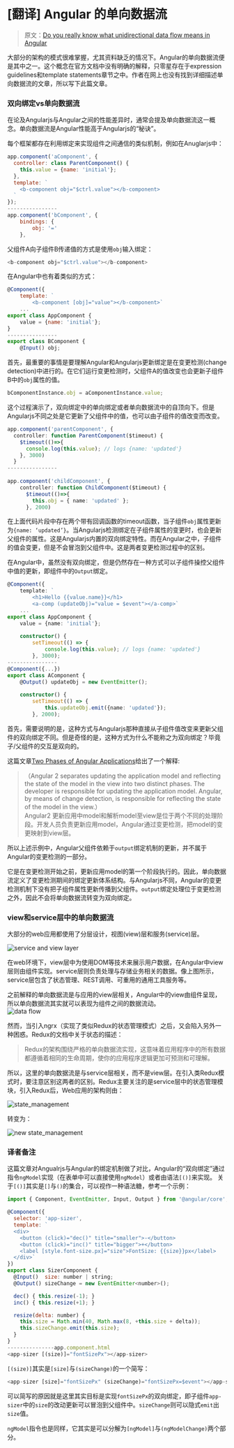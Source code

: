 # [翻译] Angular 的单向数据流

> 原文：[Do you really know what unidirectional data flow means in Angular](https://blog.angularindepth.com/do-you-really-know-what-unidirectional-data-flow-means-in-angular-a6f55cefdc63)

大部分的架构的模式很难掌握，尤其资料缺乏的情况下。Angular的单向数据流便是其中之一。这个概念在官方文档中没有明确的解释，只零星存在于expression guidelines和template statements章节之中。作者在网上也没有找到详细描述单向数据流的文章，所以写下此篇文章。

### 双向绑定vs单向数据流
在论及Angularjs与Angular之间的性能差异时，通常会提及单向数据流这一概念。单向数据流是Angular性能高于Angularjs的“秘诀”。  

每个框架都存在利用绑定来实现组件之间通信的类似机制，例如在Anuglarjs中：
```js
app.component('aComponent', {
  controller: class ParentComponent() {
    this.value = {name: 'initial'};
  },
  template: `
    <b-component obj="$ctrl.value"></b-component>
  `
});
----------------
app.component('bComponent', {
    bindings: {
        obj: '='
    },
```
父组件A向子组件B传递值的方式是使用`obj`输入绑定： 
```js
<b-component obj="$ctrl.value"></b-component>
```

在Angular中也有着类似的方式：
```js
@Component({
    template: `
        <b-component [obj]="value"></b-component>`
    ...
export class AppComponent {
    value = {name: 'initial'};
}
----------------
export class BComponent {
    @Input() obj;
```
首先，最重要的事情是要理解Angular和Angularjs更新绑定是在变更检测(change detection)中进行的。在它们运行变更检测时，父组件A的值改变也会更新子组件B中的`obj`属性的值。
```ts
bComponentInstance.obj = aComponentInstance.value;
```
这个过程演示了，双向绑定中的单向绑定或者单向数据流中的自顶向下。但是Angularjs不同之处是它更新了父组件中的值，也可以由子组件的值改变而改变。
```ts
app.component('parentComponent', {
  controller: function ParentComponent($timeout) {    
    $timeout(()=>{
      console.log(this.value); // logs {name: 'updated'}
    }, 3000)
  }
----------------
  
app.component('childComponent', {
    controller: function ChildComponent($timeout) {      
      $timeout(()=>{
        this.obj = { name: 'updated' };  
      }, 2000)
```
在上面代码片段中存在两个带有回调函数的timeout函数，当子组件`obj`属性更新为`{name: ‘updated’}`。当Angularjs检测绑定在子组件属性的变更时，也会更新父组件的属性。这是Angularjs内置的双向绑定特性。而在Angular之中，子组件的值会变更，但是不会冒泡到父组件中。这是两者变更检测过程中的区别。

在Angular中，虽然没有双向绑定，但是仍然存在一种方式可以子组件操控父组件中值的更新，即组件中的`Output`绑定。
```ts
@Component({
    template: `
        <h1>Hello {{value.name}}</h1>
        <a-comp (updateObj)="value = $event"></a-comp>`
    ...
export class AppComponent {
    value = {name: 'initial'};
    
    constructor() {
        setTimeout(() => {
            console.log(this.value); // logs {name: 'updated'}
        }, 3000);
----------------
@Component({...})
export class AComponent {
    @Output() updateObj = new EventEmitter();
    
    constructor() {
        setTimeout(() => {
            this.updateObj.emit({name: 'updated'});
        }, 2000);
```

首先，需要说明的是，这种方式与Angularjs那种直接从子组件值改变来更新父组件的双向绑定不同。但是奇怪的是，这种方式为什么不能称之为双向绑定？毕竟子/父组件的交互是双向的。

这篇文章[Two Phases of Angular Applications](https://vsavkin.com/two-phases-of-angular-2-applications-fda2517604be)给出了一个解释:  
> （Angular 2 separates updating the application model and reflecting the state of the model in the view into two distinct phases. The developer is responsible for updating the application model. Angular, by means of change detection, is responsible for reflecting the state of the model in the view.）  
Angular2 更新应用中model和解析model至view是位于两个不同的处理阶段。开发人员负责更新应用model，Angular通过变更检测，把model的变更映射到view层。

所以上述示例中，Angular父组件依赖于`output`绑定机制的更新，并不属于Angular的变更检测的一部分。

它是在变更检测开始之前，更新应用model的第一个阶段执行的。因此，单向数据流定义了变更检测期间的绑定更新体系结构。与Angularjs不同，Angular的变更检测机制下没有把子组件属性更新传播到父组件。`output`绑定处理位于变更检测之外，因此不会将单向数据流转变为双向绑定。

### view和service层中的单向数据流
大部分的web应用都使用了分层设计，视图(view)层和服务(service)层。  

![service and view layer](https://github.com/AngularInDepth/angularindepth/image/1/1.png?raw=true)

在web环境下，view层中为使用DOM等技术来展示用户数据，在Angular中view层则由组件实现。service层则负责处理与存储业务相关的数据。像上图所示，service层包含了状态管理、REST调用、可重用的通用工具服务等。

之前解释的单向数据流是与应用的view层相关，Angular中的view由组件呈现，所以单向数据流其实就可以表现为组件之间的数据流动。  
![data flow](https://github.com/AngularInDepth/angularindepth/image/1/2.png?raw=true)

然而，当引入ngrx（实现了类似Redux的状态管理模式）之后，又会陷入另外一种困惑。Redux的文档中关于状态的描述：
> Redux的架构围绕严格的单向数据流实现，这意味着应用程序中的所有数据都遵循着相同的生命周期，使你的应用程序逻辑更加可预测和可理解。

所以，这里的单向数据流是与service层相关，而不是view层。在引入类Redux模式时，要注意区别这两者的区别。Redux主要关注的是service层中的状态管理模块，引入Redux后，Web应用的架构则由：

![state_management](https://github.com/AngularInDepth/angularindepth/image/1/3.png?raw=true)

转变为：  

![new state_management](https://github.com/AngularInDepth/angularindepth/image/1/4.png?raw=true)

### 译者备注
这篇文章对Angualrjs与Angular的绑定机制做了对比，Angular的“双向绑定”通过指令`ngModel`实现（在表单中可以直接使用`ngModel`）或者由语法`[()]`来实现。
关于`[()]`其实是`[]`与`()`的集合，可以视作一种语法糖，参考一个示例：
```js
import { Component, EventEmitter, Input, Output } from '@angular/core';

@Component({
  selector: 'app-sizer',
  template: `
  <div>
    <button (click)="dec()" title="smaller">-</button>
    <button (click)="inc()" title="bigger">+</button>
    <label [style.font-size.px]="size">FontSize: {{size}}px</label>
  </div>`
})
export class SizerComponent {
  @Input()  size: number | string;
  @Output() sizeChange = new EventEmitter<number>();

  dec() { this.resize(-1); }
  inc() { this.resize(+1); }

  resize(delta: number) {
    this.size = Math.min(40, Math.max(8, +this.size + delta));
    this.sizeChange.emit(this.size);
  }
}
---------------app.component.html
<app-sizer [(size)]="fontSizePx"></app-sizer>
```
`[(size)]`其实是`[size]`与`(sizeChange)`的一个简写：
```js
<app-sizer [size]="fontSizePx" (sizeChange)="fontSizePx=$event"></app-sizer>
```
可以简写的原因就是这里其实目标是实现`fontSizePx`的双向绑定，即子组件`app-sizer`中的`size`的改动更新可以冒泡到父组件中。`sizeChange`则可以隐式`emit`出`size`值。

`ngModel`指令也是同样，它其实是可以分解为`[ngModel]`与`(ngModelChange)`两个部分。
